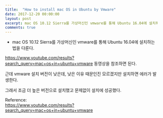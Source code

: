 ```yaml
---
title:  "How to install mac OS in Ubuntu by Vmware"
date: 2017-12-20 00:00:00
layout: post
excerpt: mac OS 10.12 Sierra를 가상머신인 vmware를 통해 Ubuntu 16.04에 설치하는 법을 다룬다.
comments: true
---
```


- mac OS 10.12 Sierra를 가상머신인 vmware를 통해 Ubuntu 16.04에 설치하는 법을 다룬다.

https://www.youtube.com/results?search_query=mac+os+in+ubuntu+vmware 동영상을 참조하면 된다.

근데 vmware 설치 버전이 낮은데, 낮은 이유 때문인진 모르겠지만 설치하면 에러가 발생한다.

그래서 조금 더 높은 버전으로 설치했고 문제없이 설치에 성공했다.

Reference: <br>
https://www.youtube.com/results?search_query=mac+os+in+ubuntu+vmware
